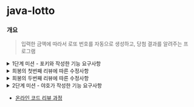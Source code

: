 # java-lotto

### 개요

> 입력한 금액에 따라서 로또 번호를 자동으로 생성하고, 당첨 결과를 알려주는 프로그램

<details>
<summary>1단계 미션 - 포키와 작성한 기능 요구사항</summary>
<div markdown="1">

### 목표

##### 공통 목표

- TDD에 맞게 개발 진행해보기
- 원시값 포장해보기
- Enum의 장점을 진심으로 느껴보기
- ‘어떻게’ 보다 ‘무엇을’

##### 야호

- Collection API 활용해보기

##### 포키

- 페어와 이해 수준을 잘 싱크하기
    - stream 전파하기

---

## 기능 요구사항 목록

### 절차에 따른 목록

- [X]  구입 금액을 입력받는다
    - [X]  [예외] 구입 금액은 숫자여야 한다
    - [X]  [예외] 구입 금액은 0원보다 커야 한다
    - [X]  [예외] 구입 금액은 1000원 단위로 나뉜다

```markdown
구입금액을 입력해 주세요. 14000
```

- [X]  입력받은 금액을 로또의 금액(1000원)으로 나누어서 구매할 로또 수량을 구한다
- [X]  구매한 로또 수량을 출력한다

```markdown
14개를 구매했습니다.
```

- [X]  수량만큼 로또 번호를 생성한다
    - [X]  로또 한 장에 총 6개 숫자가 포함된다
    - [X]  각 번호는 1 ~ 45 사이의 랜덤값이다
    - [X]  로또 한 장 내에서 숫자는 오름차순으로 정렬된다
- [X]  생성 로또 번호를 출력한다

```markdown
[8, 21, 23, 41, 42, 43]
[3, 5, 11, 16, 32, 38]
[7, 11, 16, 35, 36, 44]
[1, 8, 11, 31, 41, 42]
[13, 14, 16, 38, 42, 45]
[7, 11, 30, 40, 42, 43]
[2, 13, 22, 32, 38, 45]
[23, 25, 33, 36, 39, 41]
[1, 3, 5, 14, 22, 45]
[5, 9, 38, 41, 43, 44]
[2, 8, 9, 18, 19, 21]
[13, 14, 18, 21, 23, 35]
[17, 21, 29, 37, 42, 45]
[3, 8, 27, 30, 35, 44]
```

- [X]  지난 주 당첨 번호를 입력받는다
    - [X]  [예외] 숫자만 입력해야 한다
    - [X]  [예외] 모든 숫자가 1 이상 45 이하여야 한다
    - [X]  [예외] 숫자가 6개여야 한다
    - [X]  [예외] 중복된 숫자가 있을 수 없다

```markdown
지난 주 당첨 번호를 입력해 주세요. 1, 2, 3, 4, 5, 6
```

- [X]  보너스 번호를 입력받는다
    - [X]  [예외] 숫자만 입력해야 한다
    - [X]  [예외] 1 이상 45 이하여야 한다
    - [X]  [예외] 당첨 번호와 중복되면 안된다

```markdown
보너스 볼을 입력해 주세요. 7
```

- [X]  당첨 통계를 구해서 출력한다
    - [X]  각 숫자의 일치 여부 구하기
    - [X]  일치하는 숫자의 개수 구하기
    - [X]  일치 개수에 따른 등수 구하기
    - [X]  만약 5개가 일치한다면, 보너스 볼과 일치하는지 확인하기

```markdown
당첨 통계
---------
3개 일치 (5000원)- 1개 4개 일치 (50000원)- 0개 5개 일치 (1500000원)- 0개 5개 일치, 보너스 볼 일치(30000000원) - 0개 6개 일치 (2000000000원)- 0개
```

- [X]  총 당첨금을 구한다
    - [X]  각 등수별 당첨금을 구한다
- [X]  수익률을 구해서 출력한다
    - [X]  수익률 = 총 당첨금 / 구입 금액

```markdown
총 수익률은 0.35입니다.
```

### 도메인 설계

##### InputView

- 구매 금액 입력
- 지난주 당첨 번호, 보너스 번호 입력받기

##### ResultView

- 생성한 로또 출력
- 로또 수량 출력하기
- 당첨 통계 출력
- 수익률 출력하기

##### Money

- 구매 금액을 검사

##### Lotto

- 로또 수량 구하기
- 랜덤값 6개 부여

##### Lottos

- 수량만큼 로또 생성

##### WinningNumber

- 당첨 번호 검사

##### WinningNumbers

- 당첨 번호들과 로또 번호 비교하기
- 당첨 번호들의 개수와 중복 여부 검사

##### Prize

- 맞는 숫자 개수에 따른 당첨금

##### PrizeInformation

- 해당 등수의 당첨금 구하기

##### Controller

- 수익률 구하기

</div>
</details>

<details>
<summary>희봉의 첫번째 리뷰에 따른 수정사항</summary>
<div markdow="1">

1. Lotto 생성자에 대한 테스트 진행하기
    - [X] lotto 객체 두개 생성 후 `isEqualTo()` 이용해 비교하기 -> `isNotEqualTo()` 이용
    - [X] `equals()`, `hashCode()` 재정의 -> 두 객체가 다른 참조값을 가져야하므로 일치할 필요 없음
    - [X] 테스트가 힘든 코드인 Collection.shuffle() 분리하기
2. `Arrays.asList()` 의 패키지
    - [X] `assertj.core` -> `java.util` 로 변경
3. `assert` 문이 없으면 테스트코드가 아니다
    - [X] 학습 테스트에서 출력을 이용해 값을 확인하지 말고 `assert` 문 사용하기
4. 배열보다는 리스트를 사용하기
    - [X] 배열이 사용된 곳이 있다면 리스트로 변경하기
5. LottoNumber 가 인터페이스로 구현된 목적을 확실히 하기
    - [X] 함수 재사용이 목적인지, 하나의 타입으로 묶기 위함인지 생각해보기
    - [X] 전자라면, 인터페이스가 아닌 조합을 사용하기
6. static을 사용하는 목적
    - [X] Controller 의 모든 메서드를 static 으로 만든 이유 생각해보기
7. 개인적 리팩터링
    - [X] 불변값에 final 을 사용해 불변임을 명시
    - [X] `NOMINEE_NUMBERS` -> `LOTTO_BALLS` 의미가 들어나는 이름 사용
    - [X] PrizeInformation 생성자 private 으로 변경
        - [X] 변경으로 인한 테스트 코드 수정
    - [X] Prize.getPrize() 변경으로 인한 PrizeTest 의 에러 수정

</div>
</details>

<details>
<summary>희봉의 두번째 리뷰에 따른 수정사항</summary>
<div markdow="1">

1. `map` 을 사용하지 않고 `WinningNumber` 자체가 중복인지 확인하기
   - [X] Number equals 테스트
   - [X] WinningNumber equals 테스트
   - [X] getDistinctCount() 에서 map 부분 지우고, 기존의 테스트 진행
   - [ ] 성공하면 getNumber() 삭제
2. 테스트에서 for문 사용하지 않고 정확한 값 넣어주기
   - [X] WinningNumbersTest 에서 @BeforeEach의 for문 삭제
3. 테스트마다 새로운 given 값이 필요하다면 각각 새로 만들기
   - [X] WinningNumbersTest 에서 테스트마다 새로운 given 값 작성
4. equals() 오버라이딩
   - [X] 인텔리제이의 자동완성 함수 내용으로 사용하기 (WinningNumber)
5. Number의 사용 범위
   - [ ] Lotto 의 Integer 대신 Number 를 사용해도 될까?
6. Prize의 기본 값을 이용해 getPrize() 역할하기
   - [X] getPrizeByCount() 함수에서 필터로 prize.bonus 와 matchResult.isBonus() 값이 같은지 확인
</div>
</details>

<details>
<summary>2단계 미션 - 야호가 작성한 기능 요구사항</summary>
<div markdow="1">

### 절차에 따른 목록

1. 수동으로 구매할 로또 수 입력받기
   - [ ] 숫자로 입력해야 함
   - [ ] 총 구매한 로또 수 보다 작아야 함
   - [ ] 0 이상이어야 함
2. 수동으로 구매할 로또 번호 입력받기
   - [ ] 수동 구매 로또 수 만큼 입력받아야 함
   - [ ] `, ` 로 구분되어 입력돼야 함
   - [ ] 중복되는 숫자가 있으면 안됨
   - [ ] 각 숫자는 1 이상 45 이하의 숫자여야 함
   - [ ] 6개의 숫자로 이루어져야 함
3. 수동 + 자동 생성된 로또 출력하기
   - [ ] (수동 개수 + 자동 개수)가 구매한 개수와 같아야 함
   - [ ] 수동과 자동 각각 몇개씩 구입했는지 출력해야 함

### 리팩터링 방향

1. 로또 숫자 하나하나를 LottoBall 로 취급
   - [ ] LottoBall 은 1 이상 45 이하의 숫자
2. Lotto 를 AutoLotto 와 ManualLotto 로 나누기
   - [ ] Lotto 는 LottoBall 6개로 이루어져야 함
   - [ ] Lotto 의 LottoBall 은 중복될 수 없음
   - [ ] AutoLotto 와 ManualLotto 개수의 합이 총 구매한 로또 수와 같아야 함

</div>
</details>

- [온라인 코드 리뷰 과정](https://github.com/woowacourse/woowacourse-docs/blob/master/maincourse/README.md)